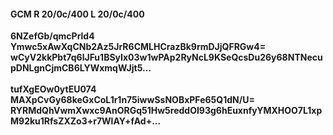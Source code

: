 #### GCM R 20/0c/400 L 20/0c/400
**6NZefGb/qmcPrld4**<br/>**Ymwc5xAwXqCNb2Az5JrR6CMLHCrazBk9rmDJjQFRGw4=**<br/>**wCyV2kkPbt7q6lJFu1BSyIx03w1wPAp2RyNcL9KSeQcsDu26y68NTNecupDNLgnCjmCB6LYWxmqWJjt5...**<br/><br/>
**tufXgEOw0ytEU074**<br/>**MAXpCvGy68keGxCoL1r1n75iwwSsNOBxPFe65Q1dN/U=**<br/>**RYRMdQhVwmXwxc9AnORGq51Hw5reddOI93g6hEuxnfyYMXHOO7L1xpM92ku1RfsZXZo3+r7WlAY+fAd+...**